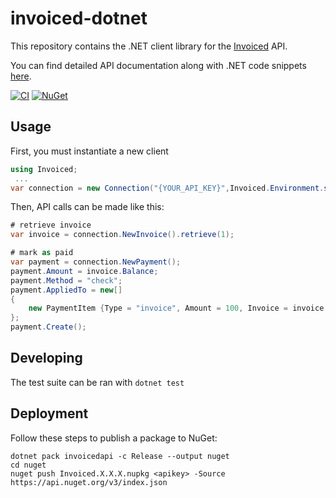 # invoiced-dotnet

This repository contains the .NET client library for the [Invoiced](https://invoiced.com) API.

You can find detailed API documentation along with .NET code snippets [here](https://www.invoiced.com/resources/docs/api/?csharp).

[![CI](https://github.com/Invoiced/invoiced-dotnet/actions/workflows/ci.yml/badge.svg)](https://github.com/Invoiced/invoiced-dotnet/actions/workflows/ci.yml)
[![NuGet](https://img.shields.io/nuget/v/Invoiced.svg)](https://www.nuget.org/packages/Invoiced/)

## Usage

First, you must instantiate a new client

```c#
using Invoiced;
 ...
var connection = new Connection("{YOUR_API_KEY}",Invoiced.Environment.sandbox);
```

Then, API calls can be made like this:
```c#
# retrieve invoice
var invoice = connection.NewInvoice().retrieve(1);

# mark as paid
var payment = connection.NewPayment();
payment.Amount = invoice.Balance;
payment.Method = "check";
payment.AppliedTo = new[]
{
    new PaymentItem {Type = "invoice", Amount = 100, Invoice = invoice.Id}
};
payment.Create();
```

## Developing

The test suite can be ran with `dotnet test`

## Deployment

Follow these steps to publish a package to NuGet:

```
dotnet pack invoicedapi -c Release --output nuget
cd nuget
nuget push Invoiced.X.X.X.nupkg <apikey> -Source https://api.nuget.org/v3/index.json
```